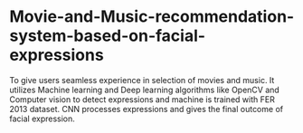 # Movie-and-Music-recommendation-system-based-on-facial-expressions
To give users seamless experience in selection of movies and music. It utilizes Machine learning and Deep learning algorithms like OpenCV and Computer vision to detect expressions and machine is trained with FER 2013 dataset. CNN processes expressions and gives the final outcome of facial expression.
